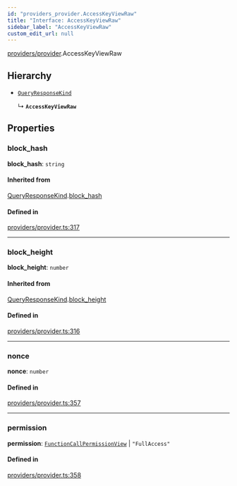 ```yaml
---
id: "providers_provider.AccessKeyViewRaw"
title: "Interface: AccessKeyViewRaw"
sidebar_label: "AccessKeyViewRaw"
custom_edit_url: null
---
```


[providers/provider](../modules/providers_provider.md).AccessKeyViewRaw

## Hierarchy

- [`QueryResponseKind`](providers_provider.QueryResponseKind.md)

  ↳ **`AccessKeyViewRaw`**

## Properties

### block\_hash

 **block\_hash**: `string`

#### Inherited from

[QueryResponseKind](providers_provider.QueryResponseKind.md).[block_hash](providers_provider.QueryResponseKind.md#block_hash)

#### Defined in

[providers/provider.ts:317](https://github.com/near/near-api-js/blob/ef6d7fbf/packages/near-api-js/src/providers/provider.ts#L317)

___

### block\_height

 **block\_height**: `number`

#### Inherited from

[QueryResponseKind](providers_provider.QueryResponseKind.md).[block_height](providers_provider.QueryResponseKind.md#block_height)

#### Defined in

[providers/provider.ts:316](https://github.com/near/near-api-js/blob/ef6d7fbf/packages/near-api-js/src/providers/provider.ts#L316)

___

### nonce

 **nonce**: `number`

#### Defined in

[providers/provider.ts:357](https://github.com/near/near-api-js/blob/ef6d7fbf/packages/near-api-js/src/providers/provider.ts#L357)

___

### permission

 **permission**: [`FunctionCallPermissionView`](providers_provider.FunctionCallPermissionView.md) \| ``"FullAccess"``

#### Defined in

[providers/provider.ts:358](https://github.com/near/near-api-js/blob/ef6d7fbf/packages/near-api-js/src/providers/provider.ts#L358)
